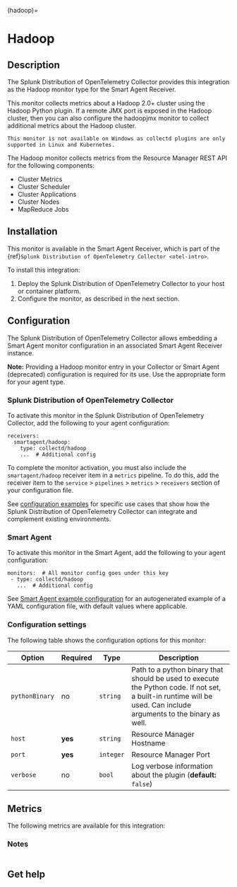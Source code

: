 (hadoop)=
# Hadoop
<meta name="description" content="Use this Splunk Observability Cloud integration for the hadoop monitor. See benefits, install, configuration, and metrics">

## Description

The Splunk Distribution of OpenTelemetry Collector provides this integration as the Hadoop monitor type for the Smart Agent Receiver.

This monitor collects metrics about a Hadoop 2.0+ cluster using the Hadoop Python plugin. If a remote JMX port is exposed in the Hadoop cluster, then you can also configure the hadoopjmx monitor to collect additional metrics about the Hadoop cluster.

```{note}
This monitor is not available on Windows as collectd plugins are only supported in Linux and Kubernetes. 
```

The Hadoop monitor collects metrics from the Resource Manager REST API for the following components:

- Cluster Metrics
- Cluster Scheduler
- Cluster Applications
- Cluster Nodes
- MapReduce Jobs

## Installation

This monitor is available in the Smart Agent Receiver, which is part of the {ref}`Splunk Distribution of OpenTelemetry Collector <otel-intro>`.

To install this integration:
1. Deploy the Splunk Distribution of OpenTelemetry Collector to your host or container platform.
2. Configure the monitor, as described in the next section.

## Configuration

The Splunk Distribution of OpenTelemetry Collector allows embedding a Smart Agent monitor configuration in an associated Smart Agent Receiver instance.

**Note:** Providing a Hadoop monitor entry in your Collector or Smart Agent (deprecated) configuration is required for its use. Use the appropriate form for your agent type.

### Splunk Distribution of OpenTelemetry Collector

To activate this monitor in the Splunk Distribution of OpenTelemetry Collector, add the following to your agent configuration:

```
receivers:
  smartagent/hadoop:
    type: collectd/hadoop
    ...  # Additional config
```

To complete the monitor activation, you must also include the `smartagent/hadoop` receiver item in a `metrics` pipeline. To do this, add the receiver item to the `service` > `pipelines` > `metrics` > `receivers` section of your configuration file.

See <a href="https://github.com/signalfx/splunk-otel-collector/tree/main/examples" target="_blank">configuration examples</a> for specific use cases that show how the Splunk Distribution of OpenTelemetry Collector can integrate and complement existing environments.

### Smart Agent

To activate this monitor in the Smart Agent, add the following to your agent configuration:

```
monitors:  # All monitor config goes under this key
 - type: collectd/hadoop
   ...  # Additional config
```

See <a href="https://docs.splunk.com/Observability/gdi/smart-agent/smart-agent-resources.html#configure-the-smart-agent" target="_blank">Smart Agent example configuration</a> for an autogenerated example of a YAML configuration file, with default values where applicable.

### Configuration settings

The following table shows the configuration options for this monitor:

| Option | Required | Type | Description |
| --- | --- | --- | --- |
| `pythonBinary` | no | `string` | Path to a python binary that should be used to execute the Python code. If not set, a built-in runtime will be used.  Can include arguments to the binary as well. |
| `host` | **yes** | `string` | Resource Manager Hostname |
| `port` | **yes** | `integer` | Resource Manager Port |
| `verbose` | no | `bool` | Log verbose information about the plugin (**default:** `false`) |

## Metrics

The following metrics are available for this integration:

<div class="metrics-yaml" url="https://raw.githubusercontent.com/signalfx/integrations/main/hadoop/metrics.yaml"></div>

### Notes

```{include} /_includes/metric-defs.md
```

## Get help

```{include} /_includes/troubleshooting.md
```
